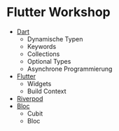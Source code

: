 # Flutter Workshop

- [Dart](dart/dart.md)
  - Dynamische Typen
  - Keywords
  - Collections
  - Optional Types
  - Asynchrone Programmierung
- [Flutter](flutter/flutter.md)
  - Widgets
  - Build Context
- [Riverpod](riverpod/riverpod.md)
- [Bloc](bloc/bloc.md)
  - Cubit
  - Bloc